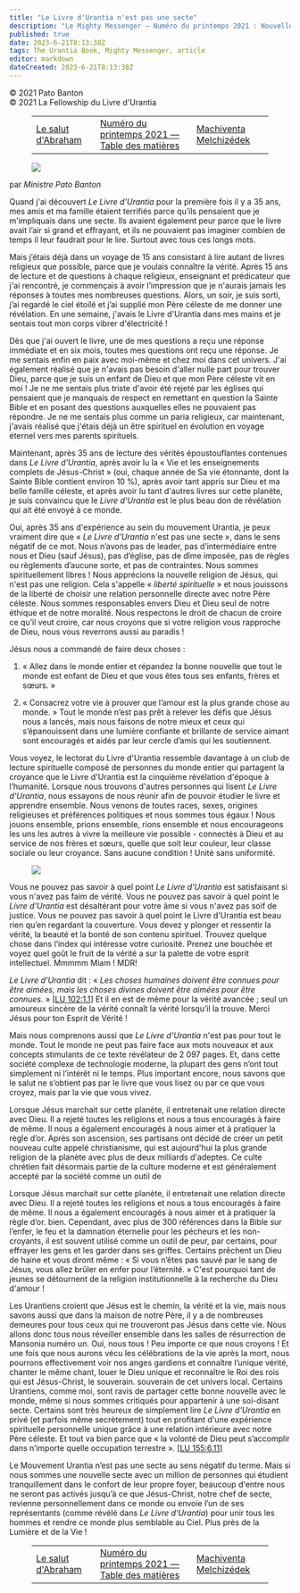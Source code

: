 ```yaml
---
title: "Le Livre d'Urantia n'est pas une secte"
description: "Le Mighty Messenger — Numéro du printemps 2021 : Nouvelles et opinions pour les lecteurs du Livre d'Urantia"
published: true
date: 2023-6-21T8:13:38Z
tags: The Urantia Book, Mighty Messenger, article
editor: markdown
dateCreated: 2023-6-21T8:13:38Z
---
```


<p class="v-card v-sheet theme--light grey lighten-3 px-2">© 2021 Pato Banton<br>© 2021 La Fellowship du Livre d'Urantia</p>
<figure class="table chapter-navigator">
  <table>
    <tbody>
      <tr>
        <td>
        <a href="/fr/article/Duane_Johnson/Abrahams_Salute">
          <span class="mdi mdi-arrow-left-drop-circle"></span><span class="pl-2">Le salut d'Abraham</span>
        </a>
        </td>
        <td>
        <a href="/fr/index/articles_mighty_messenger#numéro-du-printemps-2021">
          <span class="mdi mdi-book-open-variant"></span><span class="pl-2">Numéro du printemps 2021 — Table des matières</span>
        </a>
        </td>
        <td>
        <a href="/fr/article/Stuart_R_Kerr_III/Machiventa_Melchizedek">
          <span class="pr-2">Machiventa Melchizédek</span><span class="mdi mdi-arrow-right-drop-circle"></span>
        </a>
        </td>
      </tr>
    </tbody>
  </table>
</figure>



<figure id="Figure_1" class="image urantiapedia  image-style-align-left">
<img src="/image/article/The_Mighty_Messenger/2021_Spring/023.jpg">
</figure>

par _Ministre Pato Banton_

Quand j'ai découvert _Le Livre d'Urantia_ pour la première fois il y a 35 ans, mes amis et ma famille étaient terrifiés parce qu’ils pensaient que je m'impliquais dans une secte. Ils avaient également peur parce que le livre avait l’air si grand et effrayant, et ils ne pouvaient pas imaginer combien de temps il leur faudrait pour le lire. Surtout avec tous ces longs mots.

Mais j’étais déjà dans un voyage de 15 ans consistant à lire autant de livres religieux que possible, parce que je voulais connaître la vérité. Après 15 ans de lecture et de questions à chaque religieux, enseignant et prédicateur que j'ai rencontré, je commençais à avoir l’impression que je n'aurais jamais les réponses à toutes mes nombreuses questions. Alors, un soir, je suis sorti, j’ai regardé le ciel étoilé et j’ai supplié mon Père céleste de me donner une révélation. En une semaine, j'avais le Livre d'Urantia dans mes mains et je sentais tout mon corps vibrer d'électricité !

Dès que j'ai ouvert le livre, une de mes questions a reçu une réponse immédiate et en six mois, toutes mes questions ont reçu une réponse. Je me sentais enfin en paix avec moi-même et chez moi dans cet univers. J'ai également réalisé que je n'avais pas besoin d'aller nulle part pour trouver Dieu, parce que je suis un enfant de Dieu et que mon Père céleste vit en moi ! Je ne me sentais plus triste d'avoir été rejeté par les églises qui pensaient que je manquais de respect en remettant en question la Sainte Bible et en posant des questions auxquelles elles ne pouvaient pas répondre. Je ne me sentais plus comme un paria religieux, car maintenant, j'avais réalisé que j'étais déjà un être spirituel en évolution en voyage éternel vers mes parents spirituels.

Maintenant, après 35 ans de lecture des vérités époustouflantes contenues dans _Le Livre d'Urantia_, après avoir lu la « Vie et les enseignements complets de Jésus-Christ » (oui, chaque année de Sa vie étonnante, dont la Sainte Bible contient environ 10 %), après avoir tant appris sur Dieu et ma belle famille céleste, et après avoir lu tant d'autres livres sur cette planète, je suis convaincu que le _Livre d'Urantia_ est le plus beau don de révélation qui ait été envoyé à ce monde.

Oui, après 35 ans d'expérience au sein du mouvement Urantia, je peux vraiment dire que « _Le Livre d'Urantia_ n'est pas une secte », dans le sens négatif de ce mot. Nous n’avons pas de leader, pas d’intermédiaire entre nous et Dieu (sauf Jésus), pas d’église, pas de dîme imposée, pas de règles ou règlements d’aucune sorte, et pas de contraintes. Nous sommes spirituellement libres ! Nous apprécions la nouvelle religion de Jésus, qui n'est pas une religion. Cela s'appelle « _liberté spirituelle_ » et nous jouissons de la liberté de choisir une relation personnelle directe avec notre Père céleste. Nous sommes responsables envers Dieu et Dieu seul de notre éthique et de notre moralité. Nous respectons le droit de chacun de croire ce qu’il veut croire, car nous croyons que si votre religion vous rapproche de Dieu, nous vous reverrons aussi au paradis !

Jésus nous a commandé de faire deux choses :

1. « Allez dans le monde entier et répandez la bonne nouvelle que tout le monde est enfant de Dieu et que vous êtes tous ses enfants, frères et sœurs. »

2. « Consacrez votre vie à prouver que l’amour est la plus grande chose au monde. » Tout le monde n’est pas prêt à relever les défis que Jésus nous a lancés, mais nous faisons de notre mieux et ceux qui s’épanouissent dans une lumière confiante et brillante de service aimant sont encouragés et aidés par leur cercle d’amis qui les soutiennent.

Vous voyez, le lectorat du Livre d'Urantia ressemble davantage à un club de lecture spirituelle composé de personnes du monde entier qui partagent la croyance que le Livre d'Urantia est la cinquième révélation d'époque à l’humanité. Lorsque nous trouvons d'autres personnes qui lisent _Le Livre d'Urantia_, nous essayons de nous réunir afin de pouvoir étudier le livre et apprendre ensemble. Nous venons de toutes races, sexes, origines religieuses et préférences politiques et nous sommes tous égaux ! Nous jouons ensemble, prions ensemble, rions ensemble et nous encourageons les uns les autres à vivre la meilleure vie possible - connectés à Dieu et au service de nos frères et sœurs, quelle que soit leur couleur, leur classe sociale ou leur croyance. Sans aucune condition ! Unité sans uniformité.

<figure id="Figure_2" class="image urantiapedia image-style-align-right">
<img src="/image/article/The_Mighty_Messenger/2021_Spring/024.jpg">
</figure>

Vous ne pouvez pas savoir à quel point _Le Livre d'Urantia_ est satisfaisant si vous n'avez pas faim de vérité. Vous ne pouvez pas savoir à quel point le _Livre d'Urantia_ est désaltérant pour votre âme si vous n'avez pas soif de justice. Vous ne pouvez pas savoir à quel point le Livre d'Urantia est beau rien qu’en regardant la couverture. Vous devez y plonger et ressentir la vérité, la beauté et la bonté de son contenu spirituel. Trouvez quelque chose dans l’index qui intéresse votre curiosité. Prenez une bouchée et voyez quel goût le fruit de la vérité a sur la palette de votre esprit intellectuel. Mmmmm Miam ! MDR!

_Le Livre d'Urantia_ dit : « _Les choses humaines doivent être connues pour être aimées, mais les choses divines doivent être aimées pour être connues._ » [[LU 102:1.1](/fr/The_Urantia_Book/102#p1_1)] Et il en est de même pour la vérité avancée ; seul un amoureux sincère de la vérité connaît la vérité lorsqu’il la trouve. Merci Jésus pour ton Esprit de Vérité !

Mais nous comprenons aussi que _Le Livre d'Urantia_ n'est pas pour tout le monde. Tout le monde ne peut pas faire face aux mots nouveaux et aux concepts stimulants de ce texte révélateur de 2 097 pages. Et, dans cette société complexe de technologie moderne, la plupart des gens n’ont tout simplement ni l’intérêt ni le temps. Plus important encore, nous savons que le salut ne s’obtient pas par le livre que vous lisez ou par ce que vous croyez, mais par la vie que vous vivez.

Lorsque Jésus marchait sur cette planète, il entretenait une relation directe avec Dieu. Il a rejeté toutes les religions et nous a tous encouragés à faire de même. Il nous a également encouragés à nous aimer et à pratiquer la règle d’or. Après son ascension, ses partisans ont décidé de créer un petit nouveau culte appelé christianisme, qui est aujourd'hui la plus grande religion de la planète avec plus de deux milliards d'adeptes. Ce culte chrétien fait désormais partie de la culture moderne et est généralement accepté par la société comme un outil de

Lorsque Jésus marchait sur cette planète, il entretenait une relation directe avec Dieu. Il a rejeté toutes les religions et nous a tous encouragés à faire de même. Il nous a également encouragés à nous aimer et à pratiquer la règle d’or. bien. Cependant, avec plus de 300 références dans la Bible sur l’enfer, le feu et la damnation éternelle pour les pécheurs et les non-croyants, il est souvent utilisé comme un outil de peur, par certains, pour effrayer les gens et les garder dans ses griffes. Certains prêchent un Dieu de haine et vous diront même : « Si vous n’êtes pas sauvé par le sang de Jésus, vous allez brûler en enfer pour l’éternité. » C'est pourquoi tant de jeunes se détournent de la religion institutionnelle à la recherche du Dieu d'amour !

Les Urantiens croient que Jésus est le chemin, la vérité et la vie, mais nous savons aussi que dans la maison de notre Père, il y a de nombreuses demeures pour tous ceux qui ne trouveront pas Jésus dans cette vie. Nous allons donc tous nous réveiller ensemble dans les salles de résurrection de Mansonia numéro un. Oui, nous tous ! Peu importe ce que nous croyons ! Et une fois que nous aurons vécu les célébrations de la vie après la mort, nous pourrons effectivement voir nos anges gardiens et connaître l’unique vérité, chanter le même chant, louer le Dieu unique et reconnaître le Roi des rois qui est Jésus-Christ, le souverain. souverain de cet univers local. Certains Urantiens, comme moi, sont ravis de partager cette bonne nouvelle avec le monde, même si nous sommes critiqués pour appartenir à une soi-disant secte. Certains sont très heureux de simplement lire _Le Livre d'Urantia_ en privé (et parfois même secrètement) tout en profitant d'une expérience spirituelle personnelle unique grâce à une relation intérieure avec notre Père céleste. Et tout va bien parce que « la volonté de Dieu peut s’accomplir dans n’importe quelle occupation terrestre ». [[LU 155:6.11](/fr/The_Urantia_Book/155#p6_11)]

Le Mouvement Urantia n’est pas une secte au sens négatif du terme. Mais si nous sommes une nouvelle secte avec un million de personnes qui étudient tranquillement dans le confort de leur propre foyer, beaucoup d'entre nous ne seront pas activés jusqu’à ce que Jésus-Christ, notre chef de secte, revienne personnellement dans ce monde ou envoie l’un de ses représentants (comme révélé dans _Le Livre d'Urantia_) pour unir tous les hommes et rendre ce monde plus semblable au Ciel. Plus près de la Lumière et de la Vie !



<figure class="table chapter-navigator">
  <table>
    <tbody>
      <tr>
        <td>
        <a href="/fr/article/Duane_Johnson/Abrahams_Salute">
          <span class="mdi mdi-arrow-left-drop-circle"></span><span class="pl-2">Le salut d'Abraham</span>
        </a>
        </td>
        <td>
        <a href="/fr/index/articles_mighty_messenger#numéro-du-printemps-2021">
          <span class="mdi mdi-book-open-variant"></span><span class="pl-2">Numéro du printemps 2021 — Table des matières</span>
        </a>
        </td>
        <td>
        <a href="/fr/article/Stuart_R_Kerr_III/Machiventa_Melchizedek">
          <span class="pr-2">Machiventa Melchizédek</span><span class="mdi mdi-arrow-right-drop-circle"></span>
        </a>
        </td>
      </tr>
    </tbody>
  </table>
</figure>
